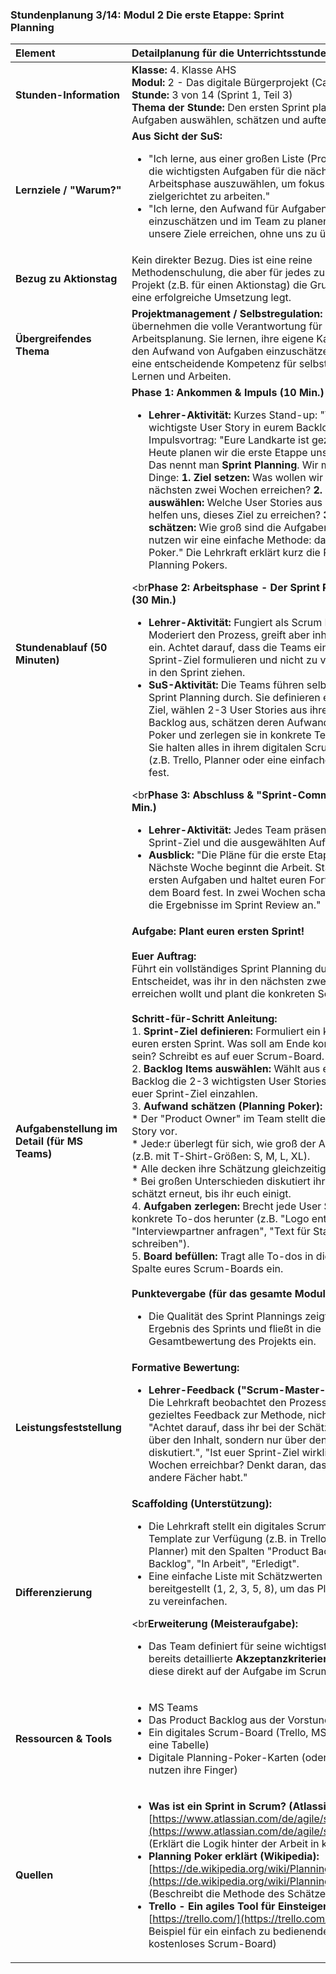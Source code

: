 ### **Stundenplanung 3/14: Modul 2 Die erste Etappe: Sprint Planning**

| **Element** | **Detailplanung für die Unterrichtsstunde** |
| :--- | :--- |
| **Stunden-Information** | **Klasse:** 4. Klasse AHS<br>**Modul:** 2 - Das digitale Bürgerprojekt (Capstone)<br>**Stunde:** 3 von 14 (Sprint 1, Teil 3)<br>**Thema der Stunde:** Den ersten Sprint planen: Aufgaben auswählen, schätzen und aufteilen. |
| **Lernziele / "Warum?"** | **Aus Sicht der SuS:**<br><ul><li>"Ich lerne, aus einer großen Liste (Product Backlog) die wichtigsten Aufgaben für die nächste Arbeitsphase auszuwählen, um fokussiert und zielgerichtet zu arbeiten."</li><li>"Ich lerne, den Aufwand für Aufgaben realistisch einzuschätzen und im Team zu planen, damit wir unsere Ziele erreichen, ohne uns zu überfordern."</li></ul> |
| **Bezug zu Aktionstag** | Kein direkter Bezug. Dies ist eine reine Methodenschulung, die aber für jedes zukünftige Projekt (z.B. für einen Aktionstag) die Grundlage für eine erfolgreiche Umsetzung legt. |
| **Übergreifendes Thema** | **Projektmanagement / Selbstregulation:** Die SuS übernehmen die volle Verantwortung für ihre Arbeitsplanung. Sie lernen, ihre eigene Kapazität und den Aufwand von Aufgaben einzuschätzen. Dies ist eine entscheidende Kompetenz für selbstgesteuertes Lernen und Arbeiten. |
| **Stundenablauf (50 Minuten)** | **Phase 1: Ankommen & Impuls (10 Min.)**<br><ul><li>**Lehrer-Aktivität:** Kurzes Stand-up: "Was ist die wichtigste User Story in eurem Backlog?". Impulsvortrag: "Eure Landkarte ist gezeichnet. Heute planen wir die erste Etappe unserer Reise. Das nennt man **Sprint Planning**. Wir machen drei Dinge: **1. Ziel setzen:** Was wollen wir in den nächsten zwei Wochen erreichen? **2. Aufgaben auswählen:** Welche User Stories aus dem Backlog helfen uns, dieses Ziel zu erreichen? **3. Aufwand schätzen:** Wie groß sind die Aufgaben? Dafür nutzen wir eine einfache Methode: das Planning Poker." Die Lehrkraft erklärt kurz die Regeln des Planning Pokers.</li></ul><br**Phase 2: Arbeitsphase - Der Sprint Plan entsteht (30 Min.)**<br><ul><li>**Lehrer-Aktivität:** Fungiert als Scrum Master. Moderiert den Prozess, greift aber inhaltlich nicht ein. Achtet darauf, dass die Teams ein realistisches Sprint-Ziel formulieren und nicht zu viele Aufgaben in den Sprint ziehen.</li><li>**SuS-Aktivität:** Die Teams führen selbstständig ihr Sprint Planning durch. Sie definieren ein Sprint-Ziel, wählen 2-3 User Stories aus ihrem Product Backlog aus, schätzen deren Aufwand mit Planning Poker und zerlegen sie in konkrete Teilaufgaben. Sie halten alles in ihrem digitalen Scrum-Board (z.B. Trello, Planner oder eine einfache Tabelle) fest.</li></ul><br**Phase 3: Abschluss & "Sprint-Commitment" (10 Min.)**<br><ul><li>**Lehrer-Aktivität:** Jedes Team präsentiert sein Sprint-Ziel und die ausgewählten Aufgaben.</li><li>**Ausblick:** "Die Pläne für die erste Etappe stehen. Nächste Woche beginnt die Arbeit. Startet mit den ersten Aufgaben und haltet euren Fortschritt auf dem Board fest. In zwei Wochen schauen wir uns die Ergebnisse im Sprint Review an."</li></ul> |
| **Aufgabenstellung im Detail (für MS Teams)** | **Aufgabe: Plant euren ersten Sprint!**<br><br>**Euer Auftrag:**<br>Führt ein vollständiges Sprint Planning durch. Entscheidet, was ihr in den nächsten zwei Wochen erreichen wollt und plant die konkreten Schritte.<br><br>**Schritt-für-Schritt Anleitung:**<br>1.  **Sprint-Ziel definieren:** Formuliert ein klares Ziel für euren ersten Sprint. Was soll am Ende konkret fertig sein? Schreibt es auf euer Scrum-Board.<br>2.  **Backlog Items auswählen:** Wählt aus eurem Product Backlog die 2-3 wichtigsten User Stories aus, die auf euer Sprint-Ziel einzahlen.<br>3.  **Aufwand schätzen (Planning Poker):**<br>    *   Der "Product Owner" im Team stellt die erste User Story vor.<br>    *   Jede:r überlegt für sich, wie groß der Aufwand ist (z.B. mit T-Shirt-Größen: S, M, L, XL).<br>    *   Alle decken ihre Schätzung gleichzeitig auf.<br>    *   Bei großen Unterschieden diskutiert ihr kurz und schätzt erneut, bis ihr euch einigt.<br>4.  **Aufgaben zerlegen:** Brecht jede User Story in konkrete To-dos herunter (z.B. "Logo entwerfen", "Interviewpartner anfragen", "Text für Startseite schreiben").<br>5.  **Board befüllen:** Tragt alle To-dos in die "To Do"-Spalte eures Scrum-Boards ein.<br><br>**Punktevergabe (für das gesamte Modul):**<br><ul><li>Die Qualität des Sprint Plannings zeigt sich im Ergebnis des Sprints und fließt in die Gesamtbewertung des Projekts ein.</li></ul> |
| **Leistungsfeststellung** | **Formative Bewertung:**<br><ul><li>**Lehrer-Feedback ("Scrum-Master-Coaching"):** Die Lehrkraft beobachtet den Prozess und gibt gezieltes Feedback zur Methode, nicht zum Inhalt. "Achtet darauf, dass ihr bei der Schätzung nicht über den Inhalt, sondern nur über den *Aufwand* diskutiert.", "Ist euer Sprint-Ziel wirklich in zwei Wochen erreichbar? Denkt daran, dass ihr auch andere Fächer habt."</li></ul> |
| **Differenzierung** | **Scaffolding (Unterstützung):**<br><ul><li>Die Lehrkraft stellt ein digitales Scrum-Board-Template zur Verfügung (z.B. in Trello oder MS Planner) mit den Spalten "Product Backlog", "Sprint Backlog", "In Arbeit", "Erledigt".</li><li>Eine einfache Liste mit Schätzwerten wird bereitgestellt (1, 2, 3, 5, 8), um das Planning Poker zu vereinfachen.</li></ul><br**Erweiterung (Meisteraufgabe):**<br><ul><li>Das Team definiert für seine wichtigste User Story bereits detaillierte **Akzeptanzkriterien** und hält diese direkt auf der Aufgabe im Scrum-Board fest.</li></ul> |
| **Ressourcen & Tools** | <ul><li>MS Teams</li><li>Das Product Backlog aus der Vorstunde</li><li>Ein digitales Scrum-Board (Trello, MS Planner, oder eine Tabelle)</li><li>Digitale Planning-Poker-Karten (oder die SuS nutzen ihre Finger)</li></ul> |
| **Quellen**| <ul><li>**Was ist ein Sprint in Scrum? (Atlassian):** [https://www.atlassian.com/de/agile/scrum/sprints](https://www.atlassian.com/de/agile/scrum/sprints) (Erklärt die Logik hinter der Arbeit in kurzen Zyklen)</li><li>**Planning Poker erklärt (Wikipedia):** [https://de.wikipedia.org/wiki/Planning_Poker](https://de.wikipedia.org/wiki/Planning_Poker) (Beschreibt die Methode des Schätzens im Detail)</li><li>**Trello - Ein agiles Tool für Einsteiger:** [https://trello.com/](https://trello.com/) (Ein Beispiel für ein einfach zu bedienendes, kostenloses Scrum-Board)</li></ul> |

